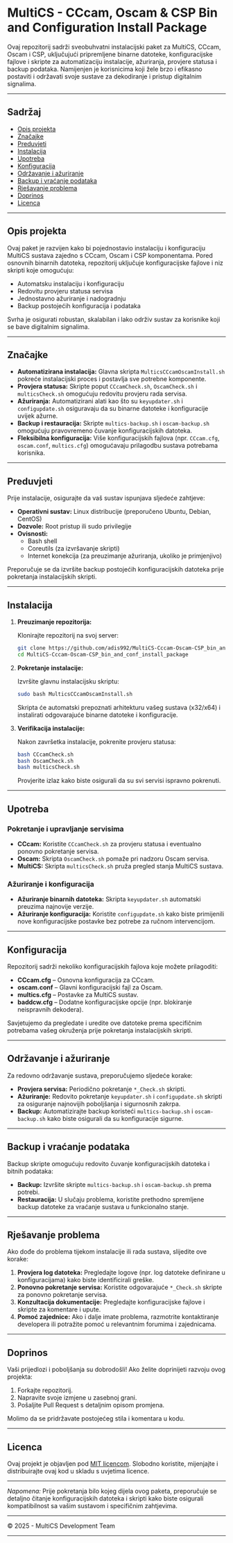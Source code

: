 # MultiCS - CCcam, Oscam & CSP Bin and Configuration Install Package

Ovaj repozitorij sadrži sveobuhvatni instalacijski paket za MultiCS, CCcam, Oscam i CSP, uključujući pripremljene binarne datoteke, konfiguracijske fajlove i skripte za automatizaciju instalacije, ažuriranja, provjere statusa i backup podataka. Namijenjen je korisnicima koji žele brzo i efikasno postaviti i održavati svoje sustave za dekodiranje i pristup digitalnim signalima.

---

## Sadržaj

- [Opis projekta](#opis-projekta)
- [Značajke](#značajke)
- [Preduvjeti](#preduvjeti)
- [Instalacija](#instalacija)
- [Upotreba](#upotreba)
- [Konfiguracija](#konfiguracija)
- [Održavanje i ažuriranje](#održavanje-i-ažuriranje)
- [Backup i vraćanje podataka](#backup-i-vraćanje-podataka)
- [Rješavanje problema](#rješavanje-problema)
- [Doprinos](#doprinos)
- [Licenca](#licenca)

---

## Opis projekta

Ovaj paket je razvijen kako bi pojednostavio instalaciju i konfiguraciju MultiCS sustava zajedno s CCcam, Oscam i CSP komponentama. Pored osnovnih binarnih datoteka, repozitorij uključuje konfiguracijske fajlove i niz skripti koje omogućuju:
- Automatsku instalaciju i konfiguraciju
- Redovitu provjeru statusa servisa
- Jednostavno ažuriranje i nadogradnju
- Backup postojećih konfiguracija i podataka

Svrha je osigurati robustan, skalabilan i lako održiv sustav za korisnike koji se bave digitalnim signalima.

---

## Značajke

- **Automatizirana instalacija:** Glavna skripta `MulticsCCcamOscamInstall.sh` pokreće instalacijski proces i postavlja sve potrebne komponente.
- **Provjera statusa:** Skripte poput `CCcamCheck.sh`, `OscamCheck.sh` i `multicsCheck.sh` omogućuju redovitu provjeru rada servisa.
- **Ažuriranja:** Automatizirani alati kao što su `keyupdater.sh` i `configupdate.sh` osiguravaju da su binarne datoteke i konfiguracije uvijek ažurne.
- **Backup i restauracija:** Skripte `multics-backup.sh` i `oscam-backup.sh` omogućuju pravovremeno čuvanje konfiguracijskih datoteka.
- **Fleksibilna konfiguracija:** Više konfiguracijskih fajlova (npr. `CCcam.cfg`, `oscam.conf`, `multics.cfg`) omogućavaju prilagodbu sustava potrebama korisnika.

---

## Preduvjeti

Prije instalacije, osigurajte da vaš sustav ispunjava sljedeće zahtjeve:
- **Operativni sustav:** Linux distribucije (preporučeno Ubuntu, Debian, CentOS)
- **Dozvole:** Root pristup ili sudo privilegije
- **Ovisnosti:** 
  - Bash shell
  - Coreutils (za izvršavanje skripti)
  - Internet konekcija (za preuzimanje ažuriranja, ukoliko je primjenjivo)

Preporučuje se da izvršite backup postojećih konfiguracijskih datoteka prije pokretanja instalacijskih skripti.

---

## Instalacija

1. **Preuzimanje repozitorija:**

   Klonirajte repozitorij na svoj server:
   ```bash
   git clone https://github.com/adis992/MultiCS-Cccam-Oscam-CSP_bin_and_conf_install_package.git
   cd MultiCS-Cccam-Oscam-CSP_bin_and_conf_install_package
   ```

2. **Pokretanje instalacije:**

   Izvršite glavnu instalacijsku skriptu:
   ```bash
   sudo bash MulticsCCcamOscamInstall.sh
   ```
   Skripta će automatski prepoznati arhitekturu vašeg sustava (x32/x64) i instalirati odgovarajuće binarne datoteke i konfiguracije.

3. **Verifikacija instalacije:**

   Nakon završetka instalacije, pokrenite provjeru statusa:
   ```bash
   bash CCcamCheck.sh
   bash OscamCheck.sh
   bash multicsCheck.sh
   ```
   Provjerite izlaz kako biste osigurali da su svi servisi ispravno pokrenuti.

---

## Upotreba

### Pokretanje i upravljanje servisima

- **CCcam:** Koristite `CCcamCheck.sh` za provjeru statusa i eventualno ponovno pokretanje servisa.
- **Oscam:** Skripta `OscamCheck.sh` pomaže pri nadzoru Oscam servisa.
- **MultiCS:** Skripta `multicsCheck.sh` pruža pregled stanja MultiCS sustava.

### Ažuriranje i konfiguracija

- **Ažuriranje binarnih datoteka:** Skripta `keyupdater.sh` automatski preuzima najnovije verzije.
- **Ažuriranje konfiguracija:** Koristite `configupdate.sh` kako biste primijenili nove konfiguracijske postavke bez potrebe za ručnom intervencijom.

---

## Konfiguracija

Repozitorij sadrži nekoliko konfiguracijskih fajlova koje možete prilagoditi:
- **CCcam.cfg** – Osnovna konfiguracija za CCcam.
- **oscam.conf** – Glavni konfiguracijski fajl za Oscam.
- **multics.cfg** – Postavke za MultiCS sustav.
- **baddcw.cfg** – Dodatne konfiguracijske opcije (npr. blokiranje neispravnih dekodera).

Savjetujemo da pregledate i uredite ove datoteke prema specifičnim potrebama vašeg okruženja prije pokretanja instalacijskih skripti.

---

## Održavanje i ažuriranje

Za redovno održavanje sustava, preporučujemo sljedeće korake:
- **Provjera servisa:** Periodično pokretanje `*_Check.sh` skripti.
- **Ažuriranje:** Redovito pokretanje `keyupdater.sh` i `configupdate.sh` skripti za osiguranje najnovijih poboljšanja i sigurnosnih zakrpa.
- **Backup:** Automatizirajte backup koristeći `multics-backup.sh` i `oscam-backup.sh` kako biste osigurali da su konfiguracije sigurne.

---

## Backup i vraćanje podataka

Backup skripte omogućuju redovito čuvanje konfiguracijskih datoteka i bitnih podataka:
- **Backup:** Izvršite skripte `multics-backup.sh` i `oscam-backup.sh` prema potrebi.
- **Restauracija:** U slučaju problema, koristite prethodno spremljene backup datoteke za vraćanje sustava u funkcionalno stanje.

---

## Rješavanje problema

Ako dođe do problema tijekom instalacije ili rada sustava, slijedite ove korake:
1. **Provjera log datoteka:** Pregledajte logove (npr. log datoteke definirane u konfiguracijama) kako biste identificirali greške.
2. **Ponovno pokretanje servisa:** Koristite odgovarajuće `*_Check.sh` skripte za ponovno pokretanje servisa.
3. **Konzultacija dokumentacije:** Pregledajte konfiguracijske fajlove i skripte za komentare i upute.
4. **Pomoć zajednice:** Ako i dalje imate problema, razmotrite kontaktiranje developera ili potražite pomoć u relevantnim forumima i zajednicama.

---

## Doprinos

Vaši prijedlozi i poboljšanja su dobrodošli! Ako želite doprinijeti razvoju ovog projekta:
1. Forkajte repozitorij.
2. Napravite svoje izmjene u zasebnoj grani.
3. Pošaljite Pull Request s detaljnim opisom promjena.

Molimo da se pridržavate postojećeg stila i komentara u kodu.

---

## Licenca

Ovaj projekt je objavljen pod [MIT licencom](LICENSE). Slobodno koristite, mijenjajte i distribuirajte ovaj kod u skladu s uvjetima licence.

---

*Napomena:* Prije pokretanja bilo kojeg dijela ovog paketa, preporučuje se detaljno čitanje konfiguracijskih datoteka i skripti kako biste osigurali kompatibilnost sa vašim sustavom i specifičnim zahtjevima.

---

© 2025 - MultiCS Development Team

---
